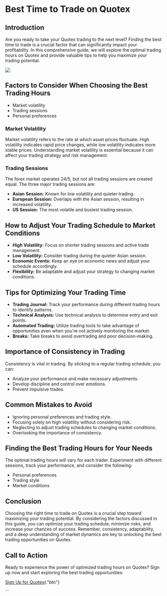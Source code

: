 # Best Time to Trade on Quotex

## Introduction

Are you ready to take your Quotex trading to the next level? Finding the
best time to trade is a crucial factor that can significantly impact
your profitability. In this comprehensive guide, we will explore the
optimal trading hours on Quotex and provide valuable tips to help you
maximize your trading potential.

[![](https://static.quotex.io/files/4_en/300_250.jpg)](https://traff.sbs/brokerqxlid)

## Factors to Consider When Choosing the Best Trading Hours

-   Market volatility
-   Trading sessions
-   Personal preferences

### Market Volatility

Market volatility refers to the rate at which asset prices fluctuate.
High volatility indicates rapid price changes, while low volatility
indicates more stable prices. Understanding market volatility is
essential because it can affect your trading strategy and risk
management.

### Trading Sessions

The forex market operates 24/5, but not all trading sessions are created
equal. The three major trading sessions are:

-   **Asian Session:** Known for low volatility and quieter trading.
-   **European Session:** Overlaps with the Asian session, resulting in
    increased volatility.
-   **US Session:** The most volatile and busiest trading session.

## How to Adjust Your Trading Schedule to Market Conditions

-   **High Volatility:** Focus on shorter trading sessions and active
    trade management.
-   **Low Volatility:** Consider trading during the quieter Asian
    session.
-   **Economic Events:** Keep an eye on economic news and adjust your
    schedule accordingly.
-   **Flexibility:** Be adaptable and adjust your strategy to changing
    market conditions.

## Tips for Optimizing Your Trading Time

-   **Trading Journal:** Track your performance during different trading
    hours to identify patterns.
-   **Technical Analysis:** Use technical analysis to determine entry
    and exit points.
-   **Automated Trading:** Utilize trading tools to take advantage of
    opportunities even when you\'re not actively monitoring the market.
-   **Breaks:** Take breaks to avoid overtrading and poor
    decision-making.

## Importance of Consistency in Trading

Consistency is vital in trading. By sticking to a regular trading
schedule, you can:

-   Analyze your performance and make necessary adjustments.
-   Develop discipline and control over emotions.
-   Prevent impulsive trades.

## Common Mistakes to Avoid

-   Ignoring personal preferences and trading style.
-   Focusing solely on high volatility without considering risk.
-   Neglecting to adjust trading schedules to changing market
    conditions.
-   Overlooking the importance of consistency.

## Finding the Best Trading Hours for Your Needs

The optimal trading hours will vary for each trader. Experiment with
different sessions, track your performance, and consider the following:

-   Personal preferences
-   Trading style
-   Market conditions

## Conclusion

Choosing the right time to trade on Quotex is a crucial step toward
maximizing your trading potential. By considering the factors discussed
in this guide, you can optimize your trading schedule, minimize risks,
and increase your chances of success. Remember, consistency,
adaptability, and a deep understanding of market dynamics are key to
unlocking the best trading opportunities on Quotex.

## Call to Action

Ready to experience the power of optimized trading hours on Quotex? Sign
up now and start exploring the best trading opportunities:

[Sign Up for
Quotex](\%22https://traff.sbs/brokerqxlid\%22){."btn"}

\`\`\`

